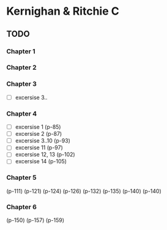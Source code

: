 # Kernighan & Ritchie C 

## TODO
### Chapter 1
### Chapter 2

### Chapter 3
- [ ] excersise 3..

### Chapter 4
- [ ] excersise 1 (p-85)
- [ ] excersise 2 (p-87)
- [ ] excersise 3..10 (p-93)
- [ ] excersise 11 (p-97)
- [ ] excersise 12, 13 (p-102)
- [ ] excersise 14 (p-105)

### Chapter 5
(p-111)
(p-121)
(p-124)
(p-126)
(p-132)
(p-135)
(p-140)
(p-140)

### Chapter 6
(p-150)
(p-157)
(p-159)
